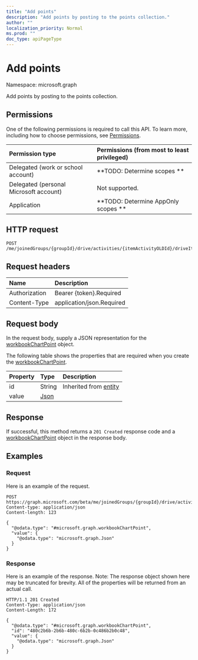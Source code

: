 ```yaml
---
title: "Add points"
description: "Add points by posting to the points collection."
author: ""
localization_priority: Normal
ms.prod: ""
doc_type: apiPageType
---
```


# Add points

Namespace: microsoft.graph

Add points by posting to the points collection.

## Permissions
One of the following permissions is required to call this API. To learn more, including how to choose permissions, see [Permissions](/concepts/permissions-reference.md).

|Permission type|Permissions (from most to least privileged)|
|:---|:---|
|Delegated (work or school account)|**TODO: Determine scopes **|
|Delegated (personal Microsoft account)|Not supported.|
|Application|**TODO: Determine AppOnly scopes **|

## HTTP request
<!-- {
  "blockType": "ignored"
}
-->
``` http
POST /me/joinedGroups/{groupId}/drive/activities/{itemActivityOLDId}/driveItem/workbook/names/{workbookNamedItemId}/worksheet/charts/{workbookChartId}/series/{workbookChartSeriesId}/points/$ref
```

## Request headers
|Name|Description|
|:---|:---|
|Authorization|Bearer {token}.Required|
|Content-Type|application/json.Required|

## Request body
In the request body, supply a JSON representation for the [workbookChartPoint](../resources/workbookchartpoint.md) object.

The following table shows the properties that are required when you create the [workbookChartPoint](../resources/workbookchartpoint.md).

|Property|Type|Description|
|:---|:---|:---|
|id|String| Inherited from [entity](../resources/entity.md)|
|value|[Json](../resources/json.md)||



## Response
If successful, this method returns a `201 Created` response code and a [workbookChartPoint](../resources/workbookchartpoint.md) object in the response body.

## Examples

### Request
Here is an example of the request.
<!-- {
  "blockType": "request",
  "name": "create_workbookchartpoint_from_"
}
-->
``` http
POST https://graph.microsoft.com/beta/me/joinedGroups/{groupId}/drive/activities/{itemActivityOLDId}/driveItem/workbook/names/{workbookNamedItemId}/worksheet/charts/{workbookChartId}/series/{workbookChartSeriesId}/points
Content-type: application/json
Content-length: 123

{
  "@odata.type": "#microsoft.graph.workbookChartPoint",
  "value": {
    "@odata.type": "microsoft.graph.Json"
  }
}
```

### Response
Here is an example of the response. Note: The response object shown here may be truncated for brevity. All of the properties will be returned from an actual call.
<!-- {
  "blockType": "response",
  "truncated": true,
  "@odata.type": "microsoft.graph.workbookchartpoint"
}
-->
``` http
HTTP/1.1 201 Created
Content-Type: application/json
Content-Length: 172

{
  "@odata.type": "#microsoft.graph.workbookChartPoint",
  "id": "480c2b6b-2b6b-480c-6b2b-0c486b2b0c48",
  "value": {
    "@odata.type": "microsoft.graph.Json"
  }
}
```

